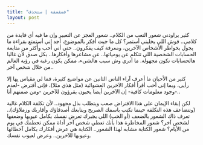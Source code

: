 ```yaml
---
title: "فضفضفة | ستحذف"
layout: post
---
```


كثير يراودني شعور التعب من الكلام.. شعور العجز عن التعبير وإن ما فيه أي فايدة من كلامي.. فوش اللي يخليني أستمر؟ 
كل ما جيت أفكر بالموضوع، أجد إني أستمتع بقراءة ما يجول بخواطر الأشخاص الآخرين، ومعرفة كيف يفكرون.. حتى أني أحب وأُكثر من متابعة الحسابات الشخصية اللي تتكلم عن يومياتها.. عن مشاعرها وأفكارها.. بكل صدق لأن غالبا هالحسابات تكون مجهولة. ما أدري وش سبب هالشيء، ممكن يكون رغبة في رؤية العالم من خلال شخص آخر.. 

كثير من الأحيان ما أعرف آراء الناس الثانين عن مواضيع كثيرة، فما لي مقياس بِها إلا رأيي، وبما إني أحب أقرأ أفكار الآخرين العشوائية (مثل هذي مثلا)، فإني أفترض -لعدم وجود معلومات كافية- إن الآخرين أيضا يحبون يقرؤون للآخرين -ومن ضمنهم أنا-.. 

لكن إبقاء الإيمان على هذا الافتراض صعب ويتطلب بذل مجهود.. لأن تكلفة الكلام غالية (وتتضاعف هذه التكلفة حينما تكتب باسمك الصريح ويتابعك أصدقاؤك وأقاربك وزملاؤك).. تعرف ذاك الشعور بالضعف (أو الحب) اللي يجبرك تعرض نفسك بكامل عيوبها وضعفها لشخص آخر؟ شعور المخاطرة هذا بأنك تعطي شخص آخر أداة ممكن تحطمك في يوم من الأيام؟ شعور الكتابة مشابه لهذا الشعور.. الكتابة هي عرض أفكارك بكامل آخطائها وعيوبها للآخرين.. وعرض لعيوب نفسك.